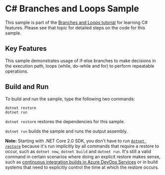 # C# Branches and Loops Sample

This sample is part of the [Branches and Loops tutorial](https://docs.microsoft.com/dotnet/csharp/tutorials/intro-to-csharp/branches-and-loops-local)
for learning C# features. Please see that topic for detailed steps on the code
for this sample.

## Key Features

This sample demonstrates usage of if-else branches to make decisions in the execution path, loops (while, do-while and for) to perform repeatable operations.

## Build and Run

To build and run the sample, type the following two commands:

```
dotnet restore
dotnet run
````

`dotnet restore` restores the dependencies for this sample.

`dotnet run` builds the sample and runs the output assembly.

**Note:** Starting with .NET Core 2.0 SDK, you don't have to run [`dotnet restore`](https://docs.microsoft.com/dotnet/core/tools/dotnet-restore) because it's run implicitly by all commands that require a restore to occur, such as `dotnet new`, `dotnet build` and `dotnet run`. It's still a valid command in certain scenarios where doing an explicit restore makes sense, such as [continuous integration builds in Azure DevOps Services](https://docs.microsoft.com/azure/devops/build-release/apps/aspnet/build-aspnet-core) or in build systems that need to explicitly control the time at which the restore occurs.
